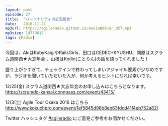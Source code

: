 ```yaml
---
layout: post
episode: 27
title:  "パーソナリティの近況報告"
date:   2016-11-21
mp3url: https://agileradio.github.io/media000/ar_027.mp3
mp3size: 14770612
tags: [Radio]
---
```


今回は、AkiはRubyKaigiやRailsGirls、田口はCEDEC+KYUSHU、開原はスクラム道関西★大忘年会 、山根はKotlin(ことりん)の話を語ってくれました！  

盛り上がりすぎて、チェックインで終わってしまいアジャイル要素が少なめですが、ラジオを聞いていただいた人が、何か考えるヒントになれば幸いです。  

12/25(金) スクラム道関西★大忘年会のお申し込みはこちらとなります。  
https://scrumdo-kansai.connpass.com/event/43415/  

12/3(土) Agile Tour Osaka 2016 はこちら  
http://www.kokuchpro.com/event/1ef5845d98b8eb63fdcd41f4eb752a82/  

Twitter ハッシュタグ [#agileradio](https://twitter.com/intent/tweet?hashtags=agileradio) にご意見ご参考をお聞かせください。

